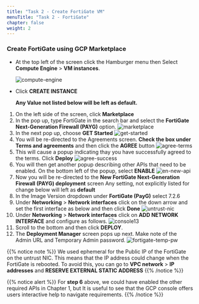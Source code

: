 ```yaml
---
title: "Task 2 - Create FortiGate VM"
menuTitle: "Task 2 - FortiGate"
chapter: false
weight: 2
---
```


### Create FortiGate using GCP Marketplace

* At the top left of the screen click the Hamburger menu then Select **Compute Engine** > **VM instances**.

    ![compute-engine](compute-engine.png)

* Click **CREATE INSTANCE**

  **Any Value not listed below will be left as default.**

1. On the left side of the screen, click **Marketplace**
1. In the pop up, type FortiGate in the search bar and select the **FortiGate Next-Generation Firewall (PAYG)** option.
    ![marketplace](marketplace.png)
1. In the next pop up, choose **GET Started**
    ![get-started](get-started.png)
1. You will be re-directed to the Agreements screen.  **Check  the box under Terms and agreements** and then click the **AGREE** button
    ![agree-terms](agree-terms.png)
1. This will cause a popup indicating thay you have successfully agreed to the terms.  Click **Deploy**
    ![agree-success](agree-success.png)
1. You will then get another popup describing other APIs that need to be enabled.  On the bottom left of the popup, select **ENABLE**
    ![en-new-api](en-new-api.png)
1. Now you will be re-directed to the **New FortiGate Next-Generation Firewall (PAYG) deployment** screen  Any setting, not explicitly listed for change below will left as **default**
1. In the Image Version dropdown under **FortiGate (PayG)** select 7.2.6
1. Under **Networking** > **Network interfaces** click on the down arrow and set the first interface as below and then click **Done**
    ![untrust-nic](untrust-nic.png)
1. Under **Networking** > **Network interfaces** click on **ADD NETWORK INTERFACE** and configure as follows.
    ![console13](trust-nic-det.png)
1. Scroll to the bottom and then click **DEPLOY**.
1. The **Deployment Manager** screen pops up next.  Make note of the Admin URL and Temporary Admin password.
    ![fortigate-temp-pw](fortigate-temp-pw.png)

{{% notice note %}} We used ephemeral for the Public IP of the FortiGate on the untrust NIC.  This means that the IP address could change when the FortiGate is rebooted.  To avoid this, you can go to **VPC network** > **IP addresses** and **RESERVE EXTERNAL STATIC ADDRESS** {{% /notice %}}

{{% notice alert %}} For **step 6** above, we could have enabled the other required APIs in Chapter 1, but It is useful to see that the GCP console offers users interactive help to navigate requirements. {{% /notice %}}